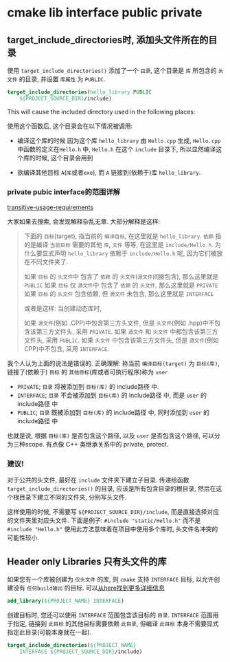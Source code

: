 # cmake lib interface public private

## target_include_directories时, 添加头文件所在的目录

使用 `target_include_directories()` 添加了一个 `目录`,
这个目录是 `库` 所包含的 `头文件` 的目录, 并设置 `库属性` 为 `PUBLIC`.

```cmake
target_include_directories(hello_library PUBLIC
    ${PROJECT_SOURCE_DIR}/include)
```

This will cause the included directory used in the following places:

使用这个函数后, 这个目录会在以下情况被调用:

+ 编译这个库的时候
  因为这个库 `hello_library` 由 `Hello.cpp` 生成, `Hello.cpp` 中函数的定义在`Hello.h` 中,
  `Hello.h` 在这个 `include` 目录下, 所以显然编译这个库的时候, 这个目录会用到

+ 欲编译其他目标 `A`(`库`或者`exe`), 而 `A` 链接到(依赖于)库 `hello_library`.

### private pubic interface的范围详解

[transitive-usage-requirements](https://cmake.org/cmake/help/latest/manual/cmake-buildsystem.7.html#transitive-usage-requirements)

大家如果去搜索, 会发现解释杂乱无章. 大部分解释是这样:

>下面的 `目标`(target), 指当前的 `编译目标`, 在这里就是 `hello_library`.
>`依赖` 指的是编译 `当前目标` 需要的其他 `库`, `文件` 等等, 在这里是 `include/Hello.h`.
>为什么要显式声明 `hello_library` 依赖于 `include/Hello.h` 呢, 因为它们被放在不同文件夹了.
>
>如果 `目标` 的 `头文件`中 包含了 `依赖` 的 `头文件`(`源文件`间接包含), 那么这里就是 `PUBLIC`
>如果 `目标` 仅 `源文件`中 包含了 `依赖` 的 `头文件`, 那么这里就是 `PRIVATE`
>如果 `目标` 的 `头文件` 包含依赖, 但 `源文件` 未包含, 那么这里就是 `INTERFACE`
>
>或者是这样: 当创建动态库时,
>
>如果 `源文件`(例如 .CPP)中包含第三方头文件, 但是 `头文件`(例如 .hpp)中不包含该第三方文件头, 采用 `PRIVATE`.
>如果 `源文件` 和 `头文件` 中都包含该第三方文件头, 采用 `PUBLIC`.
>如果 `头文件` 中包含该第三方文件头, 但是 `源文件`(例如CPP)中不包含, 采用 `INTERFACE`.

我个人认为上面的说法是错误的. 正确理解:
称当前 `编译目标(target)` 为 `目标(库)`,
链接了(依赖于) `目标` 的 `其他目标`(库或者可执行程序)称为 `user`

+ `PRIVATE`; `目录` 将被添加到 `目标(库)` 的 include路径 中.
+ `INTERFACE`; `目录` 不会被添加到 `目标(库)` 的 include路径 中, 而是 `user` 的 include路径 中
+ `PUBLIC`; `目录` 既被添加到 `目标(库)` 的 include路径 中, 同时添加到 `user` 的 include路径 中

也就是说, 根据 `目标(库)` 是否包含这个路径, 以及 `user` 是否包含这个路径, 可以分为三种scope.
有点像 C++ 类继承关系中的 private, protect.

### ​建议!

对于公共的头文件, 最好在 `include` 文件夹下建立子目录.
传递给函数 `target_include_directories()` 的目录,
应该是所有包含目录的根目录, 然后在这个根目录下建立不同的文件夹, 分别写头文件.

这样使用的时候, 不需要写 `${PROJECT_SOURCE_DIR}/include`, 而是直接选择对应的文件夹里对应头文件.
下面是例子: `#include "static/Hello.h"` 而不是 `#include "Hello.h"`
使用此方法意味着在项目中使用多个库时, 头文件名冲突的可能性较小.

## Header only Libraries 只有头文件的库

如果您有一个库被创建为 `仅头文件` 的库,
则 `cmake` 支持 `INTERFACE` 目标, 以允许创建没有 `任何build输出` 的目标.
可以[从here找到更多详细信息](https://cmake.org/cmake/help/v3.4/command/add_library.html#interface-libraries)

```cmake
add_library(${PROJECT_NAME} INTERFACE)
```

创建目标时, 您还可以使用 `INTERFACE` 范围包含该目标的 `目录`.
`INTERFACE` 范围用于指定, 链接到 `此目标` 的其他目标需要依赖 `此目录`,
但编译 `此目标` 本身不需要显式指定此目录(可能本身就在一起).

```cmake
target_include_directories(${PROJECT_NAME}
    INTERFACE ${PROJECT_SOURCE_DIR}/include)
```
